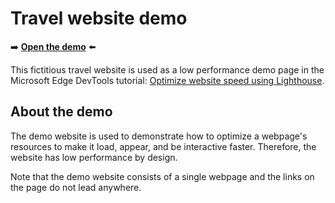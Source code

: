 # Travel website demo

➡️ **[Open the demo](https://microsoftedge.github.io/Demos/travel-site/)** ⬅️

This fictitious travel website is used as a low performance demo page in the Microsoft Edge DevTools tutorial: [Optimize website speed using Lighthouse](https://learn.microsoft.com/microsoft-edge/devtools/speed/get-started).

## About the demo

The demo website is used to demonstrate how to optimize a webpage's resources to make it load, appear, and be interactive faster. Therefore, the website has low performance by design.

Note that the demo website consists of a single webpage and the links on the page do not lead anywhere.
